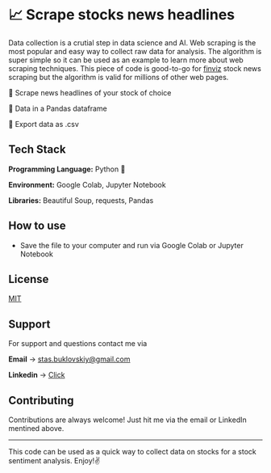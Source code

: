 # 📈 Scrape stocks news headlines 
Data collection is a crutial step in data science and AI. Web scraping is the most popular and easy way to collect raw data for analysis. 
The algorithm is super simple so it can be used as an example to learn more about web scraping techniques.
This piece of code is good-to-go for [finviz](https://finviz.com/) stock news scraping but the algorithm is valid for millions of other web pages. 

📌 Scrape news headlines of your stock of choice

📌 Data in a Pandas dataframe  

📌 Export data as .csv

## Tech Stack

**Programming Language:** Python 🐍

**Environment:** Google Colab, Jupyter Notebook

**Libraries:** Beautiful Soup, requests, Pandas

## How to use

 - Save the file to your computer and run via Google Colab or Jupyter Notebook
 
 
## License

[MIT](https://choosealicense.com/licenses/mit/)

## Support

For support and questions contact me via

**Email** -> stas.buklovskiy@gmail.com

**Linkedin** -> [Click](https://www.linkedin.com/in/buklovskyi/)

## Contributing

Contributions are always welcome! Just hit me via the email or LinkedIn mentined above. 

----------------------------------------------------------------

This code can be used as a quick way to collect data on stocks for a stock sentiment analysis. Enjoy!✌ 
